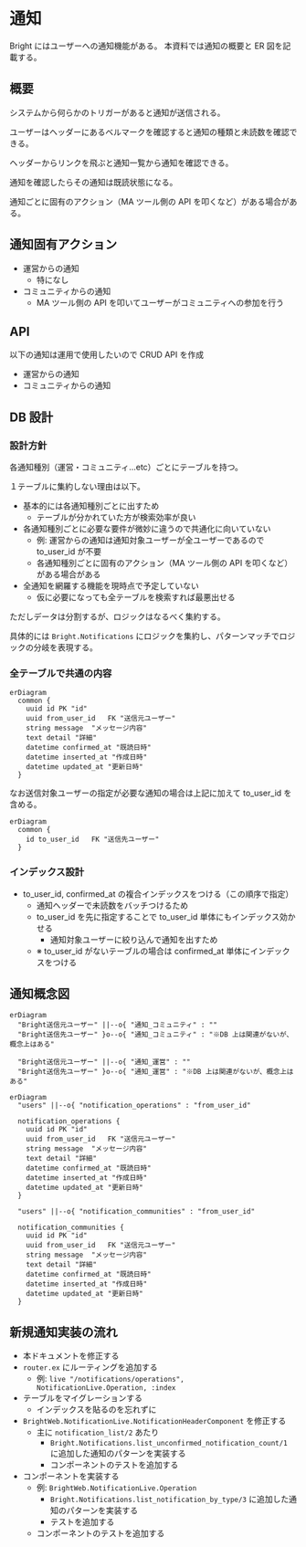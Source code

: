 # 通知

Bright にはユーザーへの通知機能がある。
本資料では通知の概要と ER 図を記載する。

## 概要

システムから何らかのトリガーがあると通知が送信される。

ユーザーはヘッダーにあるベルマークを確認すると通知の種類と未読数を確認できる。

ヘッダーからリンクを飛ぶと通知一覧から通知を確認できる。

通知を確認したらその通知は既読状態になる。

通知ごとに固有のアクション（MA ツール側の API を叩くなど）がある場合がある。

## 通知固有アクション

- 運営からの通知
  - 特になし
- コミュニティからの通知
  - MA ツール側の API を叩いてユーザーがコミュニティへの参加を行う

## API

以下の通知は運用で使用したいので CRUD API を作成

- 運営からの通知
- コミュニティからの通知

## DB 設計

### 設計方針

各通知種別（運営・コミュニティ...etc）ごとにテーブルを持つ。

１テーブルに集約しない理由は以下。

- 基本的には各通知種別ごとに出すため
  - テーブルが分かれていた方が検索効率が良い
- 各通知種別ごとに必要な要件が微妙に違うので共通化に向いていない
  - 例: 運営からの通知は通知対象ユーザーが全ユーザーであるので to_user_id が不要
  - 各通知種別ごとに固有のアクション（MA ツール側の API を叩くなど）がある場合がある
- 全通知を網羅する機能を現時点で予定していない
  - 仮に必要になっても全テーブルを検索すれば最悪出せる

ただしデータは分割するが、ロジックはなるべく集約する。

具体的には `Bright.Notifications` にロジックを集約し、パターンマッチでロジックの分岐を表現する。

### 全テーブルで共通の内容

```mermaid
erDiagram
  common {
    uuid id PK "id"
    uuid from_user_id	FK "送信元ユーザー"
    string message	"メッセージ内容"
    text detail	"詳細"
    datetime confirmed_at "既読日時"
    datetime inserted_at "作成日時"
    datetime updated_at "更新日時"
  }
```

なお送信対象ユーザーの指定が必要な通知の場合は上記に加えて to_user_id を含める。

```mermaid
erDiagram
  common {
    id to_user_id	FK "送信先ユーザー"
  }
```

### インデックス設計

- to_user_id, confirmed_at の複合インデックスをつける（この順序で指定）
  - 通知ヘッダーで未読数をバッチつけるため
  - to_user_id を先に指定することで to_user_id 単体にもインデックス効かせる
    - 通知対象ユーザーに絞り込んで通知を出すため
  - ※ to_user_id がないテーブルの場合は confirmed_at 単体にインデックスをつける

## 通知概念図

```mermaid
erDiagram
  "Bright送信元ユーザー" ||--o{ "通知_コミュニティ" : ""
  "Bright送信先ユーザー" }o--o{ "通知_コミュニティ" : "※DB 上は関連がないが、概念上はある"

  "Bright送信元ユーザー" ||--o{ "通知_運営" : ""
  "Bright送信先ユーザー" }o--o{ "通知_運営" : "※DB 上は関連がないが、概念上はある"
```

```mermaid
erDiagram
  "users" ||--o{ "notification_operations" : "from_user_id"

  notification_operations {
    uuid id PK "id"
    uuid from_user_id	FK "送信元ユーザー"
    string message	"メッセージ内容"
    text detail	"詳細"
    datetime confirmed_at "既読日時"
    datetime inserted_at "作成日時"
    datetime updated_at "更新日時"
  }

  "users" ||--o{ "notification_communities" : "from_user_id"

  notification_communities {
    uuid id PK "id"
    uuid from_user_id	FK "送信元ユーザー"
    string message	"メッセージ内容"
    text detail	"詳細"
    datetime confirmed_at "既読日時"
    datetime inserted_at "作成日時"
    datetime updated_at "更新日時"
  }
```

## 新規通知実装の流れ

- 本ドキュメントを修正する
- `router.ex` にルーティングを追加する
  - 例: `live "/notifications/operations", NotificationLive.Operation, :index`
- テーブルをマイグレーションする
  - インデックスを貼るのを忘れずに
- `BrightWeb.NotificationLive.NotificationHeaderComponent` を修正する
  - 主に `notification_list/2` あたり
    - `Bright.Notifications.list_unconfirmed_notification_count/1` に追加した通知のパターンを実装する
    - コンポーネントのテストを追加する
- コンポーネントを実装する
  - 例: `BrightWeb.NotificationLive.Operation`
    - `Bright.Notifications.list_notification_by_type/3` に追加した通知のパターンを実装する
    - テストを追加する
  - コンポーネントのテストを追加する
